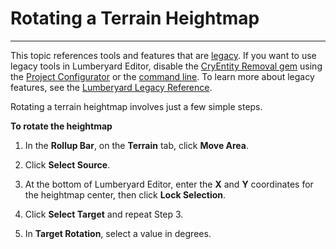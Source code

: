 # Rotating a Terrain Heightmap<a name="terrain-heightmap-rotate"></a>

****  
This topic references tools and features that are [legacy](https://docs.aws.amazon.com/lumberyard/latest/userguide/ly-glos-chap.html#legacy)\. If you want to use legacy tools in Lumberyard Editor, disable the [CryEntity Removal gem](https://docs.aws.amazon.com/lumberyard/latest/userguide/gems-system-cryentity-removal-gem.html) using the [Project Configurator](https://docs.aws.amazon.com/lumberyard/latest/userguide/configurator-intro.html) or the [command line](https://docs.aws.amazon.com/lumberyard/latest/userguide/lmbr-exe.html)\. To learn more about legacy features, see the [Lumberyard Legacy Reference](https://d3bqhfbip4ze4a.cloudfront.net/lumberyard-legacy.pdf)\.

Rotating a terrain heightmap involves just a few simple steps\.

**To rotate the heightmap**

1. In the **Rollup Bar**, on the **Terrain** tab, click **Move Area**\.

1. Click **Select Source**\.

1. At the bottom of Lumberyard Editor, enter the **X** and **Y** coordinates for the heightmap center, then click **Lock Selection**\. 

1. Click **Select Target** and repeat Step 3\.

1. In **Target Rotation**, select a value in degrees\.